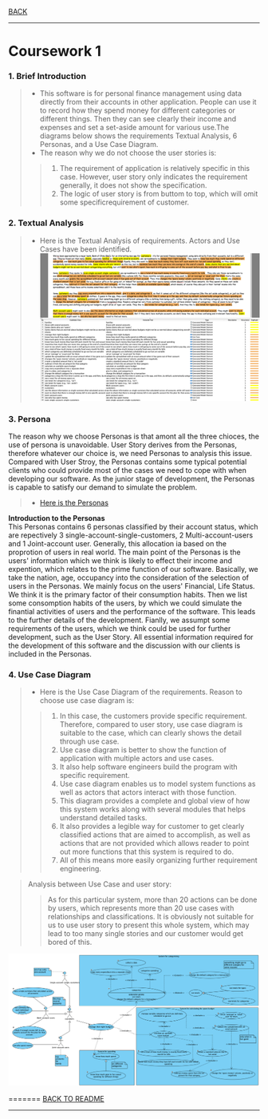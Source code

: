 [BACK](../README.md)
***
# Coursework 1
### 1. Brief Introduction
> - This software is for personal finance management using data directly from their accounts in other application. People can use it to record how they spend money for different categories or different things. Then they can see clearly their income and expenses and set a set-aside amount for various use.The diagrams below shows the requirements Textual Analysis, 6 Personas, and a Use Case Diagram.
> - The reason why we do not choose the user stories is:  
> >  1. The requirement of application is relatively specific in this case.  However, user story only indicates the requirement generally, it does not show the specification.  
> >  2. The logic of user story is from buttom to top, which will omit some specificrequirement of customer.


### 2. Textual Analysis
>- Here is the Textual Analysis of requirements. Actors and Use Cases have been identified.
![Textual Analysis](/images/CW1TA.png)

### 3. Persona

The reason why we choose Personas is that amont all the three chioces, the use of persona is unavoidable.
User Story derives from the Personas, therefore whatever our choice is, we need Personas to analysis this issue.
Compared with User Stroy, the Personas contains some typical potential clients who could provide most of the cases we need to cope with when developing our software.
As the junior stage of development, the Personas is capable to satisfy our demand to simulate the problem. 

>- [Here is the Personas](/docs/cw1_personas.md)  

**Introduction to the Personas**  
This Personas contains 6 personas classified by their account status, which are repectively 3 single-account-single-customers, 2 Multi-account-users and 1 Joint-account user.
Generally, this allocation ia based on the proprotion of users in real world.
The main point of the Personas is the users' information which we think is likely to effect their income and expention, 
which relates to the prime function of our software.
Basically, we take the nation, age, occupancy into the consideration of the selection of users in the Personas.
We mainly focus on the users' Financial, Life Status. We think it is the primary factor of their consumption habits.
Then we list some consomption habits of the users, by which we could simulate the finantial activities of users and the performance of the software.
This leads to the further details of the development. 
Fianlly, we assumpt some requirements of the users, which we think could be used for further development, such as the User Story.
All essential information required for the development of this software and the discussion with our clients is included in the Personas. 


### 4. Use Case Diagram
> - Here is the Use Case Diagram of the requirements.
> Reason to choose use case diagram is:
> > 1. In this case, the customers provide specific requirement. Therefore, compared to user story, use case diagram is suitable to the case, which can clearly shows the detail through use case.
> > 2. Use case diagram is better to show the function of application with multiple actors and use cases.
> > 3. It also help software engineers build the program with specific requirement.
> > 3. Use case diagram enables us to model system functions as well as actors that actors interact with those function.
> > 4. This diagram provides a complete and global view of how this system works along with several modules that helps understand detailed tasks.
> > 5. It also provides a legible way for customer to get clearly classified actions that are aimed to accomplish, as well as actions that are not provided which allows reader to point out more functions that this system is required to do.
> > 6. All of this means more easily organizing further requirement engineering.

> Analysis between Use Case and user story:
> > As for this particular system, more than 20 actions can be done by users, which represents more than 20 use cases with relationships and classifications. It is obviously not suitable for us to use user story to present this whole system, which may lead to too many single stories and our customer would get bored of this.

![Use Case Diagram](/images/CW1UCD.png)

=======
[BACK TO README](../README.md)
***